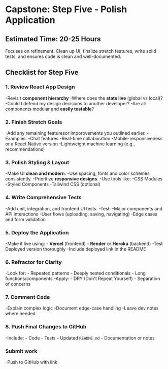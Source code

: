 # Capstone: Step Five - Polish Application

## Estimated Time: 20-25 Hours

Focuses on refinement. Clean up UI, finalize stretch features, write solid tests, and ensures code is clean and well-documented.

## Checklist for Step Five

### 1. Review React App Design

-Revisit **component hierarchy**
-Where does the **state live** (global vs local)?
-Could I defend my design decisions to another developer?
-Are all components modular and **easily testable**?

### 2. Finish Stretch Goals

-Add any remaining featuresor imporovements you outlined earlier.
-Examples:
    -Chat features
    -Real-time collaboration
    -Mobile-responsiveness or a React Native version
    -Lightweight machine learning (e.g., recommendations)

### 3. Polish Styling & Layout

-Make UI **clean and modern**.
-Use spacing, fonts and color schemes consistently.
-Prioritize **responsive designs**.
-Use tools like:
    -CSS Modules
    -Styled Components
    -Tailwind CSS (optional)

### 4. Write Comprehensive Tests

-Add unit, integration, and frontend UI tests.
-Test:
    -Major components and API interactions
    -User flows (uploading, saving, navigating)
    -Edge cases and form validation

### 5. Deploy the Application

-Make it live using:
    - **Vercel** (frontend)
    - **Render** or **Heroku** (backend)
-Test Deployed version thoroughly
-Include deployed link in the README

### 6. Refractor for Clarity

-Look for:
    - Repeated patterns
    - Deeply nested conditionals
    - Long functions/components
-Apply:
    - DRY (Don't Repeat Yourself)
    - Separation of concerns

### 7. Comment Code

-Explain complex logic
-Document edge-case handling
-Leave dev notes where needed

### 8. Push Final Changes to GitHub

-Include:
    - Code
    - Tests
    - Updated `README.md`
    - Documentation or notes

### Submit work

-Push to GitHub with link
